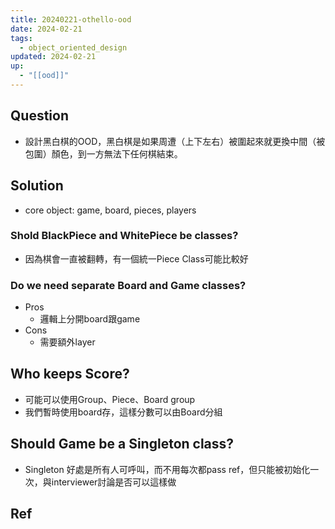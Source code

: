 ```yaml
---
title: 20240221-othello-ood
date: 2024-02-21
tags:
  - object_oriented_design
updated: 2024-02-21
up:
  - "[[ood]]"
---
```

## Question
- 設計黑白棋的OOD，黑白棋是如果周遭（上下左右）被圍起來就更換中間（被包圍）顏色，到一方無法下任何棋結束。
## Solution
- core object: game, board, pieces, players
### Shold BlackPiece and WhitePiece be classes?
- 因為棋會一直被翻轉，有一個統一Piece Class可能比較好
### Do we need separate Board and Game classes?
- Pros
	- 邏輯上分開board跟game
- Cons
	- 需要額外layer
## Who keeps Score?
- 可能可以使用Group、Piece、Board group
- 我們暫時使用board存，這樣分數可以由Board分組
## Should Game be a Singleton class?
- Singleton 好處是所有人可呼叫，而不用每次都pass ref，但只能被初始化一次，與interviewer討論是否可以這樣做
## Ref
